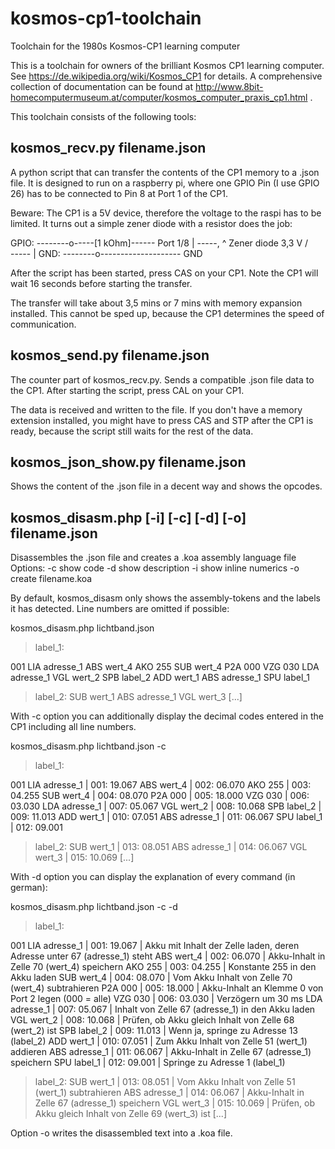 # kosmos-cp1-toolchain
Toolchain for the 1980s Kosmos-CP1 learning computer

This is a toolchain for owners of the brilliant Kosmos CP1 learning computer.
See https://de.wikipedia.org/wiki/Kosmos_CP1 for details.
A comprehensive collection of documentation can be found at 
http://www.8bit-homecomputermuseum.at/computer/kosmos_computer_praxis_cp1.html .

This toolchain consists of the following tools:

kosmos_recv.py filename.json
----------------------------

A python script that can transfer the contents of the CP1 memory to a .json file.
It is designed to run on a raspberry pi, where one GPIO Pin (I use GPIO 26) has to 
be connected to Pin 8 at Port 1 of the CP1.

Beware: The CP1 is a 5V device, therefore the voltage to the raspi has to be limited.
It turns out a simple zener diode with a resistor does the job:
                     
GPIO: --------o-----[1 kOhm]------ Port 1/8
              |
            -----,
              ^     Zener diode 3,3 V
             / \
            -----
              |
GND:  --------o-------------------- GND 

After the script has been started, press CAS on your CP1.
Note the CP1 will wait 16 seconds before starting the transfer.

The transfer will take about 3,5 mins or 7 mins with memory expansion installed.
This cannot be sped up, because the CP1 determines the speed of communication.


kosmos_send.py filename.json
----------------------------

The counter part of kosmos_recv.py. Sends a compatible .json file data to the CP1.
After starting the script, press CAL on your CP1.

The data is received and written to the file.
If you don't have a memory extension installed, you might have to press CAS and STP
after the CP1 is ready, because the script still waits for the rest of the data.


kosmos_json_show.py filename.json
---------------------------------

Shows the content of the .json file in a decent way and shows the opcodes.


kosmos_disasm.php [-i] [-c] [-d] [-o] filename.json
---------------------------------------------------

Disassembles the .json file and creates a .koa assembly language file
Options:
       -c show code
       -d show description
       -i show inline numerics
       -o create filename.koa

By default, kosmos_disasm only shows the assembly-tokens and the labels it
has detected. Line numbers are omitted if possible:

kosmos_disasm.php lichtband.json

>label_1:

  001 LIA adresse_1
      ABS wert_4
      AKO 255
      SUB wert_4
      P2A 000
      VZG 030
      LDA adresse_1
      VGL wert_2
      SPB label_2
      ADD wert_1
      ABS adresse_1
      SPU label_1

>label_2:
      SUB wert_1
      ABS adresse_1
      VGL wert_3
      [...]

With -c option you can additionally display the decimal codes entered in the CP1 
including all line numbers.

kosmos_disasm.php lichtband.json -c

>label_1:

  001 LIA adresse_1           |  001: 19.067
      ABS wert_4              |  002: 06.070
      AKO 255                 |  003: 04.255
      SUB wert_4              |  004: 08.070
      P2A 000                 |  005: 18.000
      VZG 030                 |  006: 03.030
      LDA adresse_1           |  007: 05.067
      VGL wert_2              |  008: 10.068
      SPB label_2             |  009: 11.013
      ADD wert_1              |  010: 07.051
      ABS adresse_1           |  011: 06.067
      SPU label_1             |  012: 09.001

>label_2:
      SUB wert_1              |  013: 08.051
      ABS adresse_1           |  014: 06.067
      VGL wert_3              |  015: 10.069
      [...]


With -d option you can display the explanation of every command (in german):

kosmos_disasm.php lichtband.json -c -d

>label_1:

  001 LIA adresse_1           |  001: 19.067  |  Akku mit Inhalt der Zelle laden, deren Adresse unter 67 (adresse_1) steht
      ABS wert_4              |  002: 06.070  |  Akku-Inhalt in Zelle 70 (wert_4) speichern
      AKO 255                 |  003: 04.255  |  Konstante 255 in den Akku laden
      SUB wert_4              |  004: 08.070  |  Vom Akku Inhalt von Zelle 70 (wert_4) subtrahieren
      P2A 000                 |  005: 18.000  |  Akku-Inhalt an Klemme 0 von Port 2 legen (000 = alle)
      VZG 030                 |  006: 03.030  |  Verzögern um 30 ms
      LDA adresse_1           |  007: 05.067  |  Inhalt von Zelle 67 (adresse_1) in den Akku laden
      VGL wert_2              |  008: 10.068  |  Prüfen, ob Akku gleich Inhalt von Zelle 68 (wert_2) ist
      SPB label_2             |  009: 11.013  |  Wenn ja, springe zu Adresse 13 (label_2)
      ADD wert_1              |  010: 07.051  |  Zum Akku Inhalt von Zelle 51 (wert_1) addieren
      ABS adresse_1           |  011: 06.067  |  Akku-Inhalt in Zelle 67 (adresse_1) speichern
      SPU label_1             |  012: 09.001  |  Springe zu Adresse 1 (label_1)

>label_2:
      SUB wert_1              |  013: 08.051  |  Vom Akku Inhalt von Zelle 51 (wert_1) subtrahieren
      ABS adresse_1           |  014: 06.067  |  Akku-Inhalt in Zelle 67 (adresse_1) speichern
      VGL wert_3              |  015: 10.069  |  Prüfen, ob Akku gleich Inhalt von Zelle 69 (wert_3) ist
      [...]


Option -o writes the disassembled text into a .koa file.

